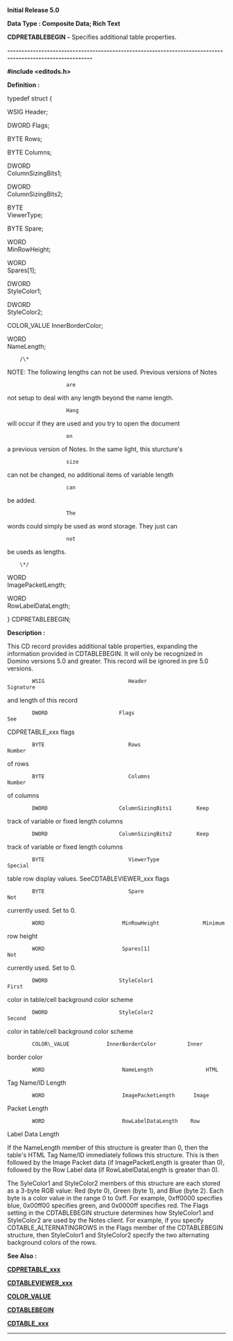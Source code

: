 




<!--
 /\* Font Definitions \*/
 @font-face
 {font-family:Courier;
 panose-1:2 7 4 9 2 2 5 2 4 4;}
@font-face
 {font-family:Helv;
 panose-1:2 11 6 4 2 2 2 3 2 4;}
@font-face
 {font-family:"Cambria Math";
 panose-1:2 4 5 3 5 4 6 3 2 4;}
 /\* Style Definitions \*/
 p.MsoNormal, li.MsoNormal, div.MsoNormal
 {margin-top:0cm;
 margin-right:0cm;
 margin-bottom:8.0pt;
 margin-left:0cm;
 line-height:107%;
 font-size:11.0pt;
 font-family:"Calibri",sans-serif;}
.MsoChpDefault
 {font-size:11.0pt;}
.MsoPapDefault
 {margin-bottom:8.0pt;
 line-height:107%;}
 /\* Page Definitions \*/
 @page WordSection1
 {size:612.0pt 792.0pt;
 margin:72.0pt 72.0pt 72.0pt 72.0pt;}
div.WordSection1
 {page:WordSection1;}
-->




**Initial Release 5.0**



**Data Type : Composite Data; Rich
Text**



**CDPRETABLEBEGIN** **-** Specifies
additional table properties.


**----------------------------------------------------------------------------------------------------------**



**#include
<editods.h>**



**Definition :**



typedef struct {


   WSIG        Header;


   DWORD       Flags;


   BYTE        Rows;


   BYTE        Columns;


   DWORD      
ColumnSizingBits1;


   DWORD      
ColumnSizingBits2;


   BYTE       
ViewerType;


   BYTE        Spare;


   WORD       
MinRowHeight;


   WORD       
Spares[1];


   DWORD      
StyleColor1;


   DWORD      
StyleColor2;


   COLOR\_VALUE
InnerBorderColor;


   WORD       
NameLength;


        /\*
NOTE:       The following lengths can not be used.  Previous versions of Notes


                       are
not setup to deal with any length beyond the name length.


                       Hang
will occur if they are used and you try to open the document


                       on
a previous version of Notes.  In the same light, this sturcture's


                       size
can not be changed, no additional items of variable length


                       can
be added.


 


                       The
words could simply be used as word storage.  They just can


                       not
be useds as lengths.


        \*/


   WORD       
ImagePacketLength;


   WORD       
RowLabelDataLength;


} CDPRETABLEBEGIN;


 


**Description :**



This CD
record provides additional table properties, expanding the information provided
in CDTABLEBEGIN.  It will only be recognized in Domino versions 5.0 and
greater.  This record will be ignored in pre 5.0 versions.


 


            WSIG                           Header                         Signature
and length of this record


            DWORD                       Flags                            See
CDPRETABLE\_xxx flags


            BYTE                           Rows                            Number
of rows


            BYTE                           Columns                       Number
of columns


            DWORD                       ColumnSizingBits1        Keep
track of variable or fixed length columns


            DWORD                       ColumnSizingBits2        Keep
track of variable or fixed length columns


            BYTE                           ViewerType                  Special
table row display values.  SeeCDTABLEVIEWER\_xxx flags            


            BYTE                           Spare                           Not
currently used.  Set to 0.


            WORD                         MinRowHeight              Minimum
row height


            WORD                         Spares[1]                      Not
currently used.  Set to 0.


            DWORD                       StyleColor1                   First
color in table/cell background color scheme


            DWORD                       StyleColor2                   Second
color in table/cell background color scheme


            COLOR\_VALUE            InnerBorderColor          Inner
border color


            WORD                         NameLength                 HTML
Tag Name/ID Length       


            WORD                         ImagePacketLength      Image
Packet Length


            WORD                         RowLabelDataLength    Row
Label Data Length


 


If
the NameLength member of this structure is greater than 0, then the table's
HTML Tag Name/ID immediately follows this structure.  This is then followed by
the Image Packet data (if ImagePacketLength is greater than 0), followed by the
Row Label data (if RowLabelDataLength is greater than 0).


 


The
SyleColor1 and StyleColor2 members of this structure are each stored as a
3-byte RGB value:  Red (byte 0), Green (byte 1), and Blue (byte 2).  Each byte
is a color value in the range 0 to 0xff.  For example, 0xff0000 specifies blue,
0x00ff00 specifies green, and 0x0000ff specifies red.  The Flags setting in the
CDTABLEBEGIN structure determines how StyleColor1 and StyleColor2 are used by
the Notes client.  For example, if you specify CDTABLE\_ALTERNATINGROWS in the
Flags member of the CDTABLEBEGIN structure, then StyleColor1 and StyleColor2
specify the two alternating background colors of the rows.


 


 


  


 **See Also :**


**[CDPRETABLE\_xxx](notes:///8525872100478C66/61FD4E9848264AD28525620B006BA8BD/5AA21676B377ED6A85256677006DDC29)**


**[CDTABLEVIEWER\_xxx](notes:///8525872100478C66/61FD4E9848264AD28525620B006BA8BD/4E3B71C1BAAEE2EF85256A2A0062F83A)**


**[COLOR\_VALUE](notes:///8525872100478C66/61FD4E9848264AD28525620B006BA8BD/467F745F92ADB624852566B80068DCFE)**


**[CDTABLEBEGIN](CDTABLEBEGIN.md)**


**[CDTABLE\_xxx](notes:///8525872100478C66/61FD4E9848264AD28525620B006BA8BD/493D6766D913CEA28525667800467FEB)**



----------------------------------------------------------------------------------------------------------


 





